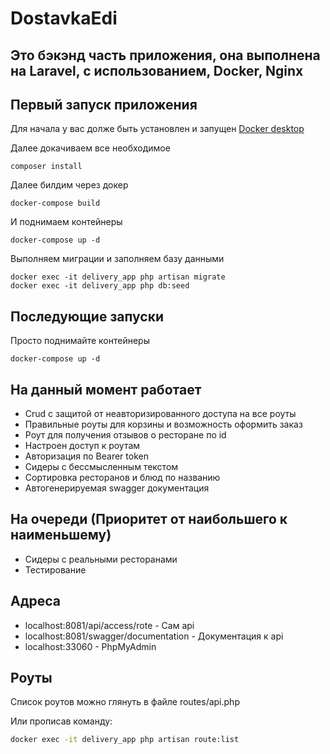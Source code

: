 # DostavkaEdi
## Это бэкэнд часть приложения, она выполнена на Laravel, с использованием, Docker, Nginx

## Первый запуск приложения
Для начала у вас долже быть установлен и запущен [Docker desktop](https://www.docker.com/products/docker-desktop/ "Официальный сайт")

Далее докачиваем все необходимое 

````
composer install 
````

Далее билдим через докер

````
docker-compose build
````
И поднимаем контейнеры

```` 
docker-compose up -d 
````

Выполняем миграции и заполняем базу данными

````
docker exec -it delivery_app php artisan migrate
docker exec -it delivery_app php db:seed
````

## Последующие запуски

Просто поднимайте контейнеры

````
docker-compose up -d 
````

## На данный момент работает

- Crud с защитой от неавторизированного доступа на все роуты
- Правильные роуты для корзины и возможность оформить заказ
- Роут для получения отзывов о ресторане по id
- Настроен доступ к роутам
- Авторизация по Bearer token
- Сидеры с бессмысленным текстом
- Сортировка ресторанов и блюд по названию
- Автогенерируемая swagger документация

## На очереди (Приоритет от наибольшего к наименьшему)

- Сидеры с реальными ресторанами
- Тестирование


## Адреса

- localhost:8081/api/access/rote - Сам api
- localhost:8081/swagger/documentation - Документация к api
- localhost:33060 - PhpMyAdmin

## Роуты

Список роутов можно глянуть в файле routes/api.php

Или прописав команду:
```cmd
docker exec -it delivery_app php artisan route:list 
```
